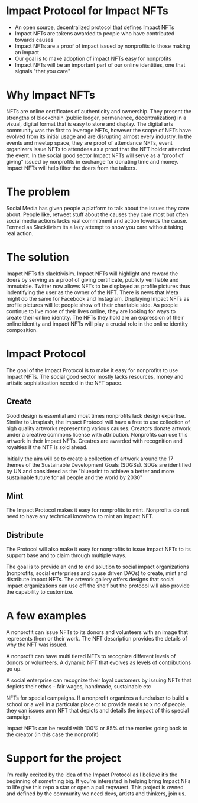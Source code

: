 # Impact Protocol for Impact NFTs

* An open source, decentralized protocol that defines Impact NFTs 
* Impact NFTs are tokens awarded to people who have contributed towards causes
* Impact NFTs are a proof of impact issued by nonprofits to those making an impact
* Our goal is to make adoption of impact NFTs easy for nonprofits
* Impact NFTs will be an important part of our online identities, one that signals "that you care"

# Why Impact NFTs

NFTs are online certificates of authenticity and ownership. They present the strengths of blockchain (public ledger, permanence, decentralization) in a visual, digital format that is easy to store and display. The digital arts community was the first to leverage NFTs, however the scope of NFTs have evolved from its initial usage and are disrupting almost every industry. In the events and meetup space, they are proof of attendance NFTs, event organizers issue NFTs to attendees as a proof that the NFT holder attended the event. In the social good sector Impact NFTs will serve as a "proof of giving" issued by nonprofits in exchange for donating time and money. Impact NFTs will help filter the doers from the talkers. 

# The problem 

Social Media has given people a platform to talk about the issues they care about. People like, retweet stuff about the causes they care most but often social media actions lacks real commitment and action towards the cause. Termed as Slacktivism its a lazy attempt to show you care without taking real action.

# The solution

Imapct NFTs fix slacktivisim. Impact NFTs will highlight and reward the doers by serving as a proof of giving certificate, publicly verifiable and immutable. Twitter now allows NFTs to be displayed as profile pictures thus indentifying the user as the owner of the NFT. There is news that Meta might do the same for Facebook and Instagram. Displaying Impact NFTs as profile pictures will let people show off their charitable side. As people continue to live more of their lives online, they are looking for ways to create their online identity. The NFTs they hold are an expression of their online identity and impact NFTs will play a crucial role in the online identity composition. 

# Impact Protocol

The goal of the Impact Protocol is to make it easy for nonprofits to use Impact NFTs. The social good sector mostly lacks resources, money and artistic sophistication needed in the NFT space. 

## Create 
Good design is essential and most times nonprofits lack design expertise. Similar to Unsplash, the Impact Protocol will have a free to use collection of high quality artworks representing various causes. Creators donate artwork under a creative commons license with attribution. Nonprofits can use this artwork in their Impact NFTs. Creatres are awarded with recognition and royalties if the NTF is sold ahead.

Initially the aim will be to create a collection of artwork around the 17 themes of the Sustainable Development Goals (SDGSs). SDGs are identified by UN and considered as the "blueprint to achieve a better and more sustainable future for all people and the world by 2030"

## Mint

The Impact Protocol makes it easy for nonprofits to mint. Nonprofits do not need to have any technical knowhow to mint an Impact NFT. 

## Distribute

The Protocol will also make it easy for nonprofits to issue impact NFTs to its support base and to claim through multiple ways. 

The goal is to provide an end to end solution to social impact organizations (nonprofits, social enterprises and cause driven DAOs) to create, mint and distribute impact NFTs. The artwork gallery offers designs that social impact organizations can use off the shelf but the protocol will also provide the capability to customize. 

# A few examples

A nonprofit can issue NFTs to its donors and volunteers with an image that represents them or their work. The NFT description provides the details of why the NFT was issued.

A nonprofit can have multi tiered NFTs to recognize different levels of donors or volunteers. A dynamic NFT that evolves as levels of contributions go up. 

A social enterprise can recognize their loyal customers by issuing NFTs that depicts their ethos - fair wages, handmade, sustainable etc

NFTs for special campaigns. If a nonprofit organizes a fundraiser to build a school or a well in a particular place or to provide meals to x no of people, they can issues amn NFT that depicts and details the impact of this special campaign.

Impact NFTs can be resold with 100% or 85% of the monies going back to the creator (in this case the nonprofit)

# Support for the project

I’m really excited by the idea of the Impact Protocol as I believe it’s the beginning of something big. If you're interested in helping bring Impact NFs to life give this repo a star or open a pull reqwuest. This project is owned and defined by the community we need devs, artists and thinkers, join us.
